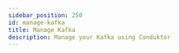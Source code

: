 ```yaml
---
sidebar_position: 250
id: manage-kafka
title: Manage Kafka
description: Manage your Kafka using Conduktor
---
```


